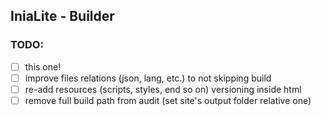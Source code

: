 ## IniaLite - Builder

### TODO:
- [ ] this one!
- [ ] improve files relations (json, lang, etc.) to not skipping build
- [ ] re-add resources (scripts, styles, end so on) versioning inside html
- [ ] remove full build path from audit (set site's output folder relative one)